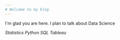 ```yaml
---
# Welcome to my blog
---
```


I'm glad you are here. I plan to talk about Data Science

*Statistics*
*Python*
*SQL*
*Tableau*
